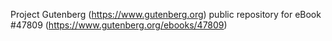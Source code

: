 Project Gutenberg (https://www.gutenberg.org) public repository for eBook #47809 (https://www.gutenberg.org/ebooks/47809)

